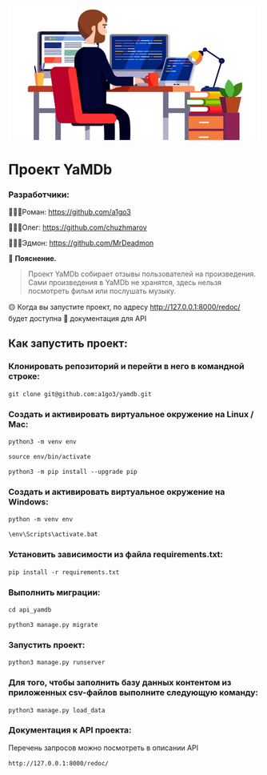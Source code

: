 ![Документация](hd2.jpg)


# Проект YaMDb

### Разработчики:
👨🏻‍💻Роман: https://github.com/a1go3

👨🏼‍💻Олег: https://github.com/chuzhmarov

👨🏽‍💻Эдмон: https://github.com/MrDeadmon

:small_orange_diamond: **Пояснение.**
> Проект YaMDb собирает отзывы пользователей на произведения. Сами произведения в YaMDb не хранятся, здесь нельзя посмотреть фильм или послушать музыку.

:yellow_circle: Когда вы запустите проект, по адресу  http://127.0.0.1:8000/redoc/ будет доступна :book: документация для API
## Как запустить проект:

### Клонировать репозиторий и перейти в него в командной строке:

```
git clone git@github.com:a1go3/yamdb.git
```

### Cоздать и активировать виртуальное окружение на Linux / Mac:

```
python3 -m venv env
```

```
source env/bin/activate
```

```
python3 -m pip install --upgrade pip
```

### Cоздать и активировать виртуальное окружение на Windows:

```
python -m venv env
```
```
\env\Scripts\activate.bat
```
### Установить зависимости из файла requirements.txt:

```
pip install -r requirements.txt
```

### Выполнить миграции:

```
cd api_yamdb
```
```
python3 manage.py migrate
```
### Запустить проект:

```
python3 manage.py runserver

```
### Для того, чтобы заполнить базу данных контентом из приложенных csv-файлов выполните следующую команду:

```
python3 manage.py load_data

```
### Документация к API проекта:

Перечень запросов можно посмотреть в описании API

```
http://127.0.0.1:8000/redoc/
```

